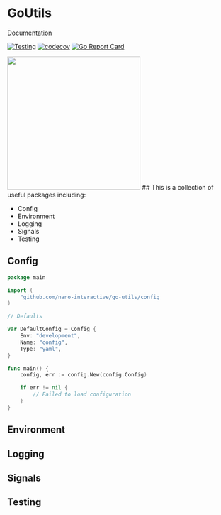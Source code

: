 # GoUtils

[Documentation](https://pkg.go.dev/github.com/nano-interactive/go-utils)

[![Testing](https://github.com/nano-interactive/go-utils/actions/workflows/test.yml/badge.svg)](https://github.com/nano-interactive/go-utils/actions/workflows/test.yml)
[![codecov](https://codecov.io/gh/nano-interactive/go-utils/branch/master/graph/badge.svg?token=JQTAGQ11DS)](https://codecov.io/gh/nano-interactive/go-utils)
[![Go Report Card](https://goreportcard.com/badge/github.com/nano-interactive/go-utils)](https://goreportcard.com/report/github.com/nano-interactive/go-utils)

<img src="https://github.com/egonelbre/gophers/blob/master/vector/superhero/standing.svg" width="300" />
## This is a collection of useful packages including:

- Config
- Environment
- Logging
- Signals
- Testing

## Config

```go
package main

import (
    "github.com/nano-interactive/go-utils/config
)

// Defaults

var DefaultConfig = Config {
    Env: "development",
    Name: "config",
    Type: "yaml",
}

func main() {
    config, err := config.New(config.Config)

    if err != nil {
        // Failed to load configuration
    }
}

```

## Environment

## Logging

## Signals

## Testing
